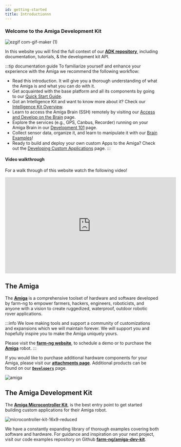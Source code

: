```yaml
---
id: getting-started
title: Introductionnn
---
```


### Welcome to the Amiga Development Kit

![ezgif com-gif-maker (1)](https://github.com/farm-ng/amiga-dev-kit/assets/64480560/18dbebd2-98a1-4c5b-b6b4-2c73093fb7df)

In this website you will find the full context of our
[**ADK repository**](https://github.com/farm-ng/amiga-dev-kit),
including documentation, tutorials, & the development kit API.

:::tip documentation guide
To familiarize yourself and enhance your experience with the Amiga we recommend the following workflow:

- Read this introduction.
It will give you a thorough understanding of what the Amiga is and what you can do with it.
- Get acquainted with the base platform and all its components by going to our [Quick Start Guide](https://amiga.farm-ng.com/docs/amiga_quick_start/amiga-quick-start).
- Got an Intelligence Kit and want to know more about it?
Check our [Intelligence Kit Overview](https://amiga.farm-ng.com/docs/intelligence-kit/overview-intel).
- Learn to access the Amiga Brain (SSH) remotely by visiting our
[Access and Develop on the Brain](https://amiga.farm-ng.com/docs/ssh/) page.
- Explore the services (e.g., GPS, Canbus, Recorder) running on your Amiga Brain in our
[Development 101](https://amiga.farm-ng.com/docs/concepts/system_overview/) page.
- Collect sensor data, organize it, and learn to manipulate it with our
[Brain Examples](https://amiga.farm-ng.com/docs/examples/examples-index)!
- Ready to build and deploy your own custom Apps to the Amiga? Check out the
[Developing Custom Applications](https://amiga.farm-ng.com/docs/brain/brain-apps)
page.
:::

#### Video walkthrough

For a walk through of this website watch the following video!

<iframe width="560" height="315"
src="https://www.youtube.com/embed/E-KLkQRhuyU?list=PLWQmpzk0y9NDXFKSwvCjYtRL8QNWfK4ND"
title="SDK Tutorial v1" frameborder="0"
allow="accelerometer; autoplay; clipboard-write; encrypted-media; gyroscope; picture-in-picture; web-share"
allowfullscreen>
</iframe>

## The Amiga

The [**Amiga**](https://farm-ng.com/products/la-maquina-amiga) is
a comprehensive toolset of hardware and software developed by farm-ng
to empower farmers, hackers, engineers, roboticists,
and anyone with a vision to create ruggedized, waterproof,
outdoor robotic rover
applications.

:::info
We love making tools and support a community of customizations and expansions
which we will maintain forever.
We will support you and hopefully inspire you to make the Amiga uniquely yours.

Please visit the [**farm-ng website**](<https://farm-ng.com/>),
to schedule a demo or to purchase the [**Amiga**](<https://farm-ng.com/products/la-maquina-amiga>) robot.
:::

If you would like to purchase additional hardware components for your Amiga, please visit our
[**attachments page**](https://farm-ng.com/collections/amiga-attachments).
Additional products can be found on our
[**`Developers`**](https://farm-ng.com/collections/for-developers) page.

![amiga](https://user-images.githubusercontent.com/53625197/187559379-b7b8fcf3-5fe7-4e14-aa47-fa0022f3801b.JPG)

## The Amiga Development Kit

The [**Amiga Microcontroller Kit**](https://farm-ng.com/products/microcontroller-kit),
is the best entry point to get started building custom applications for their Amiga robot.

![microcontroller-kit-16x9-reduced](https://user-images.githubusercontent.com/53625197/187550507-c52d2666-846c-47d5-a4c2-8685d184c3a6.jpg)

We have a constantly expanding library of thorough examples
covering both software and hardware.
For guidance and inspiration on your next project, visit our code examples repository on Github
[**farm-ng/amiga-dev-kit**](https://github.com/farm-ng/amiga-dev-kit).

<!-- ## What is the Amiga?
(Components Overview)

## How the Amiga Works
(Communication Overview)

## Why CANBus?

## What do I need to start sending commands to the Amiga? -->
